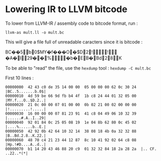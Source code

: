 # Lowering IR to LLVM bitcode

To lower from LLVM-IR / assembly code to bitcode format, run :

`llvm-as mult.ll -o mult.bc`

This will give a file full of unreadable caracters since it is bitcode :

BC��5     b0$MY�f���O�$D2 !    !       
�A�I29��%�b�EB�Bd28K


To be able to "read" the file, use the `hexdump` tool :
`hexdump -C mult.bc`

First 10 lines : 
```
00000000  42 43 c0 de 35 14 00 00  05 00 00 00 62 0c 30 24  |BC..5.......b.0$|
00000010  4d 59 be 66 9d fb b4 4f  1b c8 24 44 01 32 05 00  |MY.f...O..$D.2..|
00000020  21 0c 00 00 07 01 00 00  0b 02 21 00 02 00 00 00  |!.........!.....|
00000030  16 00 00 00 07 81 23 91  41 c8 04 49 06 10 32 39  |......#.A..I..29|
00000040  92 01 84 0c 25 05 08 19  1e 04 8b 62 80 0c 45 02  |....%......b..E.|
00000050  42 92 0b 42 64 10 32 14  38 08 18 4b 0a 32 32 88  |B..Bd.2.8..K.22.|
00000060  48 70 c4 21 23 44 12 87  8c 10 41 92 02 64 c8 08  |Hp.!#D....A..d..|
00000070  b1 14 20 43 46 88 20 c9  01 32 32 84 18 2a 28 2a  |.. CF. ..22..*(*|
```